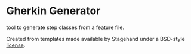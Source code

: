 # Gherkin Generator

tool to generate step classes from a feature file.

Created from templates made available by Stagehand under a BSD-style
[license](https://github.com/dart-lang/stagehand/blob/master/LICENSE).
